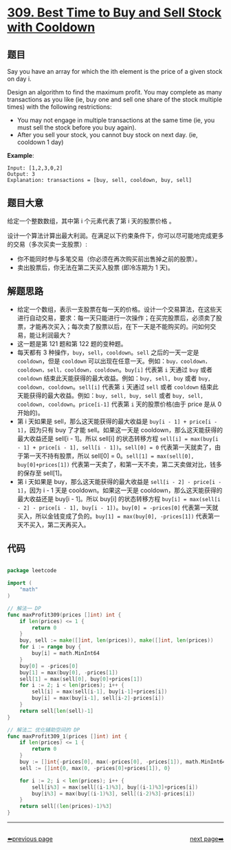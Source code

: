 # [309. Best Time to Buy and Sell Stock with Cooldown](https://leetcode.com/problems/best-time-to-buy-and-sell-stock-with-cooldown/)


## 题目

Say you have an array for which the ith element is the price of a given stock on day i.

Design an algorithm to find the maximum profit. You may complete as many transactions as you like (ie, buy one and sell one share of the stock multiple times) with the following restrictions:

- You may not engage in multiple transactions at the same time (ie, you must sell the stock before you buy again).
- After you sell your stock, you cannot buy stock on next day. (ie, cooldown 1 day)

**Example**:

    Input: [1,2,3,0,2]
    Output: 3 
    Explanation: transactions = [buy, sell, cooldown, buy, sell]

## 题目大意

给定一个整数数组，其中第 i 个元素代表了第 i 天的股票价格 。​

设计一个算法计算出最大利润。在满足以下约束条件下，你可以尽可能地完成更多的交易（多次买卖一支股票）:

- 你不能同时参与多笔交易（你必须在再次购买前出售掉之前的股票）。
- 卖出股票后，你无法在第二天买入股票 (即冷冻期为 1 天)。



## 解题思路

- 给定一个数组，表示一支股票在每一天的价格。设计一个交易算法，在这些天进行自动交易，要求：每一天只能进行一次操作；在买完股票后，必须卖了股票，才能再次买入；每次卖了股票以后，在下一天是不能购买的。问如何交易，能让利润最大？
- 这一题是第 121 题和第 122 题的变种题。
- 每天都有 3 种操作，`buy`，`sell`，`cooldown`。`sell` 之后的一天一定是 `cooldown`，但是 `cooldown` 可以出现在任意一天。例如：`buy，cooldown，cooldown，sell，cooldown，cooldown`。`buy[i]` 代表第 `i` 天通过 `buy` 或者 `cooldown` 结束此天能获得的最大收益。例如：`buy, sell, buy` 或者 `buy, cooldown, cooldown`。`sell[i]` 代表第 `i` 天通过 `sell` 或者 `cooldown` 结束此天能获得的最大收益。例如：`buy, sell, buy, sell` 或者 `buy, sell, cooldown, cooldown`。`price[i-1]` 代表第 `i` 天的股票价格(由于 price 是从 0 开始的)。
- 第 i 天如果是 sell，那么这天能获得的最大收益是 `buy[i - 1] + price[i - 1]`，因为只有 buy 了才能 sell。如果这一天是 cooldown，那么这天能获得的最大收益还是 sell[i - 1]。所以 sell[i] 的状态转移方程 `sell[i] = max(buy[i - 1] + price[i - 1], sell[i - 1])`。`sell[0] = 0` 代表第一天就卖了，由于第一天不持有股票，所以 sell[0] = 0。`sell[1] = max(sell[0], buy[0]+prices[1])` 代表第一天卖了，和第一天不卖，第二天卖做对比，钱多的保存至 sell[1]。
- 第 i 天如果是 buy，那么这天能获得的最大收益是 `sell[i - 2] - price[i - 1]`，因为 i - 1 天是 cooldown。如果这一天是 cooldown，那么这天能获得的最大收益还是 buy[i - 1]。所以 buy[i] 的状态转移方程 `buy[i] = max(sell[i - 2] - price[i - 1], buy[i - 1])`。`buy[0] = -prices[0]` 代表第一天就买入，所以金钱变成了负的。`buy[1] = max(buy[0], -prices[1])` 代表第一天不买入，第二天再买入。



## 代码

```go

package leetcode

import (
	"math"
)

// 解法一 DP
func maxProfit309(prices []int) int {
	if len(prices) <= 1 {
		return 0
	}
	buy, sell := make([]int, len(prices)), make([]int, len(prices))
	for i := range buy {
		buy[i] = math.MinInt64
	}
	buy[0] = -prices[0]
	buy[1] = max(buy[0], -prices[1])
	sell[1] = max(sell[0], buy[0]+prices[1])
	for i := 2; i < len(prices); i++ {
		sell[i] = max(sell[i-1], buy[i-1]+prices[i])
		buy[i] = max(buy[i-1], sell[i-2]-prices[i])
	}
	return sell[len(sell)-1]
}

// 解法二 优化辅助空间的 DP
func maxProfit309_1(prices []int) int {
	if len(prices) <= 1 {
		return 0
	}
	buy := []int{-prices[0], max(-prices[0], -prices[1]), math.MinInt64}
	sell := []int{0, max(0, -prices[0]+prices[1]), 0}

	for i := 2; i < len(prices); i++ {
		sell[i%3] = max(sell[(i-1)%3], buy[(i-1)%3]+prices[i])
		buy[i%3] = max(buy[(i-1)%3], sell[(i-2)%3]-prices[i])
	}
	return sell[(len(prices)-1)%3]
}

```



----------------------------------------------
<div style="display: flex;justify-content: space-between;align-items: center;">
<p><a href="https://books.halfrost.com/leetcode/ChapterFour/0300~0399/0307.Range-Sum-Query-Mutable/">⬅️previous page</a></p>
<p><a href="https://books.halfrost.com/leetcode/ChapterFour/0300~0399/0315.Count-of-Smaller-Numbers-After-Self/">next page➡️</a></p>
</div>
